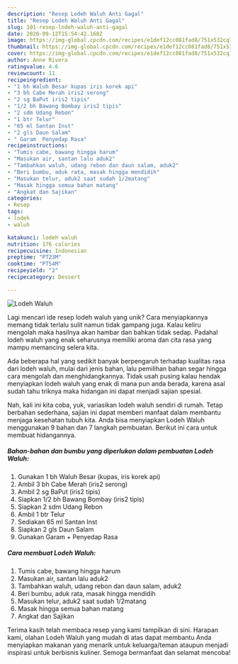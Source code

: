 ```yaml
---
description: "Resep Lodeh Waluh Anti Gagal"
title: "Resep Lodeh Waluh Anti Gagal"
slug: 101-resep-lodeh-waluh-anti-gagal
date: 2020-09-12T15:54:42.168Z
image: https://img-global.cpcdn.com/recipes/e1def12cc081fad8/751x532cq70/lodeh-waluh-foto-resep-utama.jpg
thumbnail: https://img-global.cpcdn.com/recipes/e1def12cc081fad8/751x532cq70/lodeh-waluh-foto-resep-utama.jpg
cover: https://img-global.cpcdn.com/recipes/e1def12cc081fad8/751x532cq70/lodeh-waluh-foto-resep-utama.jpg
author: Anne Rivera
ratingvalue: 4.6
reviewcount: 11
recipeingredient:
- "1 bh Waluh Besar kupas iris korek api"
- "3 bh Cabe Merah iris2 serong"
- "2 sg BaPut iris2 tipis"
- "1/2 bh Bawang Bombay iris2 tipis"
- "2 sdm Udang Rebon"
- "1 btr Telur"
- "65 ml Santan Inst"
- "2 gls Daun Salam"
- " Garam  Penyedap Rasa"
recipeinstructions:
- "Tumis cabe, bawang hingga harum"
- "Masukan air, santan lalu aduk2"
- "Tambahkan waluh, udang rebon dan daun salam, aduk2"
- "Beri bumbu, aduk rata, masak hingga mendidih"
- "Masukan telur, aduk2 saat sudah 1/2matang"
- "Masak hingga semua bahan matang"
- "Angkat dan Sajikan"
categories:
- Resep
tags:
- lodeh
- waluh

katakunci: lodeh waluh 
nutrition: 176 calories
recipecuisine: Indonesian
preptime: "PT23M"
cooktime: "PT54M"
recipeyield: "2"
recipecategory: Dessert

---
```



![Lodeh Waluh](https://img-global.cpcdn.com/recipes/e1def12cc081fad8/751x532cq70/lodeh-waluh-foto-resep-utama.jpg)

Lagi mencari ide resep lodeh waluh yang unik? Cara menyiapkannya memang tidak terlalu sulit namun tidak gampang juga. Kalau keliru mengolah maka hasilnya akan hambar dan bahkan tidak sedap. Padahal lodeh waluh yang enak seharusnya memiliki aroma dan cita rasa yang mampu memancing selera kita.



Ada beberapa hal yang sedikit banyak berpengaruh terhadap kualitas rasa dari lodeh waluh, mulai dari jenis bahan, lalu pemilihan bahan segar hingga cara mengolah dan menghidangkannya. Tidak usah pusing kalau hendak menyiapkan lodeh waluh yang enak di mana pun anda berada, karena asal sudah tahu triknya maka hidangan ini dapat menjadi sajian spesial.


Nah, kali ini kita coba, yuk, variasikan lodeh waluh sendiri di rumah. Tetap berbahan sederhana, sajian ini dapat memberi manfaat dalam membantu menjaga kesehatan tubuh kita. Anda bisa menyiapkan Lodeh Waluh menggunakan 9 bahan dan 7 langkah pembuatan. Berikut ini cara untuk membuat hidangannya.

<!--inarticleads1-->

##### Bahan-bahan dan bumbu yang diperlukan dalam pembuatan Lodeh Waluh:

1. Gunakan 1 bh Waluh Besar (kupas, iris korek api)
1. Ambil 3 bh Cabe Merah (iris2 serong)
1. Ambil 2 sg BaPut (iris2 tipis)
1. Siapkan 1/2 bh Bawang Bombay (iris2 tipis)
1. Siapkan 2 sdm Udang Rebon
1. Ambil 1 btr Telur
1. Sediakan 65 ml Santan Inst
1. Siapkan 2 gls Daun Salam
1. Gunakan  Garam + Penyedap Rasa




<!--inarticleads2-->

##### Cara membuat Lodeh Waluh:

1. Tumis cabe, bawang hingga harum
1. Masukan air, santan lalu aduk2
1. Tambahkan waluh, udang rebon dan daun salam, aduk2
1. Beri bumbu, aduk rata, masak hingga mendidih
1. Masukan telur, aduk2 saat sudah 1/2matang
1. Masak hingga semua bahan matang
1. Angkat dan Sajikan




Terima kasih telah membaca resep yang kami tampilkan di sini. Harapan kami, olahan Lodeh Waluh yang mudah di atas dapat membantu Anda menyiapkan makanan yang menarik untuk keluarga/teman ataupun menjadi inspirasi untuk berbisnis kuliner. Semoga bermanfaat dan selamat mencoba!
